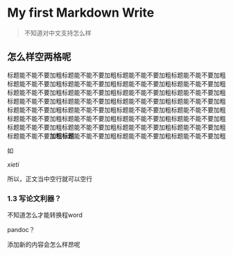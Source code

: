 # My first Markdown Write

> 不知道对中文支持怎么样


## 怎么样空两格呢

标题能不能不要加粗标题能不能不要加粗标题能不能不要加粗标题能不能不要加粗标题能不能不要加粗标题能不能不要加粗标题能不能不要加粗标题能不能不要加粗标题能不能不要加粗标题能不能不要加粗标题能不能不要加粗标题能不能不要加粗标题能不能不要加粗标题能不能不要加粗标题能不能不要加粗标题能不能不要加粗标题能不能不要加粗标题能不能不要加粗标题能不能不要加粗标题能不能不要加粗标题能不能不要加粗标题能不能不要加粗标题能不能不要加粗标题能不能不要加粗标题能不能不要加粗标题能不能不要加粗标题能不能不要加粗标题能不能不要加粗标题能不能不要**加粗标题**能不能不要加粗标题能不能不要加粗标题能不能不要加粗

如

*xieti*

所以，正文当中空行就可以空行

### 1.3 写论文利器？

不知道怎么才能转换程word

pandoc？


添加新的内容会怎么样昂呢

